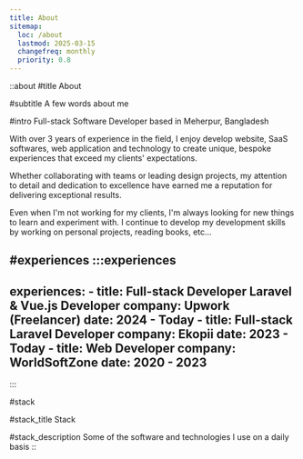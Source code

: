 ```yaml
---
title: About
sitemap:
  loc: /about
  lastmod: 2025-03-15
  changefreq: monthly
  priority: 0.8
---
```


::about
#title
About

#subtitle
A few words about me

#intro
Full-stack Software Developer based in Meherpur, Bangladesh

With over 3 years of experience in the field, I enjoy develop website, SaaS softwares, web application and technology to create unique, bespoke experiences that exceed my clients' expectations.

Whether collaborating with teams or leading design projects, my attention to detail and dedication to excellence have earned me a reputation for delivering exceptional results.

Even when I'm not working for my clients, I'm always looking for new things to learn and experiment with. I continue to develop my development skills by working on personal projects, reading books, etc...

#experiences
  :::experiences
  ---
  experiences: 
    - title: Full-stack Developer Laravel & Vue.js Developer
      company: Upwork (Freelancer)
      date: 2024 - Today 
    - title: Full-stack Laravel Developer
      company: Ekopii
      date: 2023 - Today 
    - title: Web Developer
      company: WorldSoftZone
      date: 2020 - 2023
  ---
  :::

#stack

#stack_title
Stack

#stack_description
  Some of the software and technologies I use on a daily basis
::
